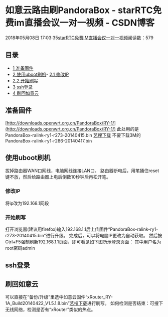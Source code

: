 # 如意云路由刷PandoraBox - starRTC免费im直播会议一对一视频 - CSDN博客
2018年05月08日 17:03:35[starRTC免费IM直播会议一对一视频](https://me.csdn.net/elesos)阅读数：579
## 目录
- [1 准备固件](http://192.168.222.250/elesos_com/index.php?title=%E5%A6%82%E6%84%8F%E4%BA%91%E8%B7%AF%E7%94%B1%E5%88%B7PandoraBox#.E5.87.86.E5.A4.87.E5.9B.BA.E4.BB.B6)
- [2 使用uboot刷机](http://192.168.222.250/elesos_com/index.php?title=%E5%A6%82%E6%84%8F%E4%BA%91%E8%B7%AF%E7%94%B1%E5%88%B7PandoraBox#.E4.BD.BF.E7.94.A8uboot.E5.88.B7.E6.9C.BA)- [2.1 修改IP](http://192.168.222.250/elesos_com/index.php?title=%E5%A6%82%E6%84%8F%E4%BA%91%E8%B7%AF%E7%94%B1%E5%88%B7PandoraBox#.E4.BF.AE.E6.94.B9IP)
- [2.2 开始刷写](http://192.168.222.250/elesos_com/index.php?title=%E5%A6%82%E6%84%8F%E4%BA%91%E8%B7%AF%E7%94%B1%E5%88%B7PandoraBox#.E5.BC.80.E5.A7.8B.E5.88.B7.E5.86.99)
- [3 ssh登录](http://192.168.222.250/elesos_com/index.php?title=%E5%A6%82%E6%84%8F%E4%BA%91%E8%B7%AF%E7%94%B1%E5%88%B7PandoraBox#ssh.E7.99.BB.E5.BD.95)
- [4 刷回如意云](http://192.168.222.250/elesos_com/index.php?title=%E5%A6%82%E6%84%8F%E4%BA%91%E8%B7%AF%E7%94%B1%E5%88%B7PandoraBox#.E5.88.B7.E5.9B.9E.E5.A6.82.E6.84.8F.E4.BA.91)
## 准备固件
[http://downloads.openwrt.org.cn/PandoraBox/RY-1/](http://downloads.openwrt.org.cn/PandoraBox/RY-1/)
此处用的是PandoraBox-ralink-ry1-r273-20140415.bin [艺搜下载](http://dl.vmall.com/c0dphqq6oy)
不要下载3M的PandoraBox-ralink-ry1-r286-20140417.bin
## 使用uboot刷机
拔掉路由器WAN口网线，电脑网线连接LAN口。
路由器断电后，用笔捅住reset键不放，然后给路由器上电后倒数10秒钟后再松开笔。
### 修改IP
将ip改为192.168.1网段
### 开始刷写
打开浏览器(建议用firefox)输入192.168.1.1后上传固件“PandoraBox-ralink-ry1-r273-20140415.bin”进行升级。
完成后，可以将电脑IP更改为自动获取。
然后按Ctrl+F5强制刷新192.168.1.1页面，即可看见如下图所示登录页面：
其中用户名为root密码admin
## ssh登录
## 刷回如意云
可以直接在“备份/升级”里选中如意云固件“xRouter_RY-1A_Build20140422_V1.5.1.8.bin”[艺搜下载](http://dl.vmall.com/c07m5vs33i)进行刷写。
如何检测是否结束：可搜下无线网络，检测是否有“xRouter”类似的热点。
